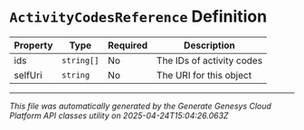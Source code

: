 # `ActivityCodesReference` Definition

| Property | Type | Required | Description |
|----------|------|----------|-------------|
| ids | `string[]` | No | The IDs of activity codes |
| selfUri | `string` | No | The URI for this object |

---

*This file was automatically generated by the Generate Genesys Cloud Platform API classes utility on 2025-04-24T15:04:26.063Z*